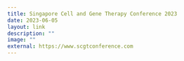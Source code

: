 ```yaml
---
title: Singapore Cell and Gene Therapy Conference 2023
date: 2023-06-05
layout: link
description: ""
image: ""
external: https://www.scgtconference.com
---
```

